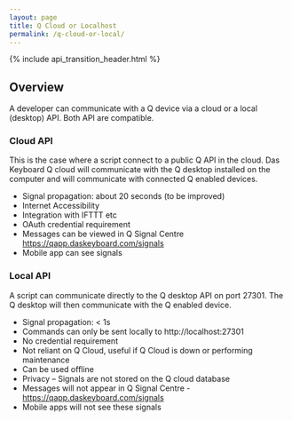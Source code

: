 ```yaml
---
layout: page
title: Q Cloud or Localhost
permalink: /q-cloud-or-local/
---
```

{% include api_transition_header.html %}


## Overview
A developer can communicate with a Q device via a cloud or a local (desktop) API. Both API are compatible.

### Cloud API
This is the case where a script connect to a public Q API in the cloud. Das Keyboard Q cloud
 will communicate with the Q desktop installed on the computer and will
communicate with connected Q enabled devices.

-	Signal propagation: about 20 seconds (to be improved)
-	Internet Accessibility
-	Integration with IFTTT etc
-	OAuth credential requirement
-	Messages can be viewed in Q Signal Centre https://qapp.daskeyboard.com/signals
-	Mobile app can see signals


### Local API

A script can communicate directly to the Q desktop API on port 27301.
The Q desktop will then communicate with the Q enabled device.

- Signal propagation: < 1s
-	Commands can only be sent locally to http://localhost:27301
-	No credential requirement
-	Not reliant on Q Cloud, useful if Q Cloud is down or performing maintenance
- Can be used offline
-	Privacy – Signals are not stored on the Q cloud database
-	Messages will not appear in Q Signal Centre - https://qapp.daskeyboard.com/signals
-	Mobile apps will not see these signals

















